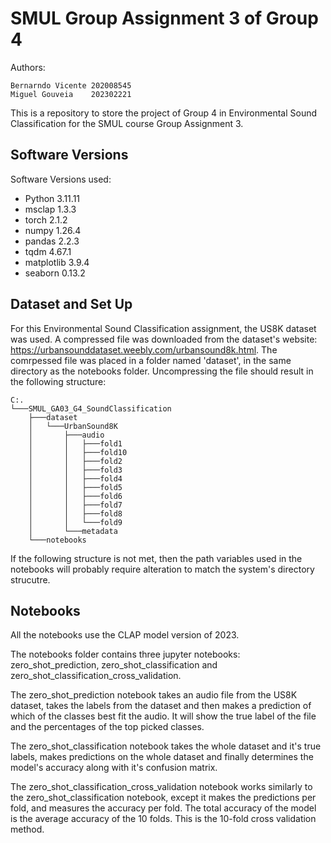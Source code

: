 # SMUL Group Assignment 3 of Group 4

Authors:

    Bernarndo Vicente 202008545
    Miguel Gouveia    202302221

This is a repository to store the project of Group 4 in Environmental Sound Classification for the SMUL course Group Assignment 3.

## Software Versions

Software Versions used:

- Python 3.11.11
- msclap 1.3.3
- torch 2.1.2
- numpy 1.26.4
- pandas 2.2.3
- tqdm 4.67.1
- matplotlib 3.9.4
- seaborn 0.13.2

## Dataset and Set Up

For this Environmental Sound Classification assignment, the US8K dataset was used. A compressed file was downloaded from the dataset's website: https://urbansounddataset.weebly.com/urbansound8k.html. The comrpessed file was placed in a folder named 'dataset', in the same directory as the notebooks folder. Uncompressing the file should result in the following structure:

    C:.
    └───SMUL_GA03_G4_SoundClassification
        ├───dataset
        │   └───UrbanSound8K
        │       ├───audio
        │       │   ├───fold1
        │       │   ├───fold10
        │       │   ├───fold2
        │       │   ├───fold3
        │       │   ├───fold4
        │       │   ├───fold5
        │       │   ├───fold6
        │       │   ├───fold7
        │       │   ├───fold8
        │       │   └───fold9
        │       └───metadata
        └───notebooks

If the following structure is not met, then the path variables used in the notebooks will probably require alteration to match the system's directory strucutre.

## Notebooks

All the notebooks use the CLAP model version of 2023.

The notebooks folder contains three jupyter notebooks: zero_shot_prediction, zero_shot_classification and zero_shot_classification_cross_validation.

The zero_shot_prediction notebook takes an audio file from the US8K dataset, takes the labels from the dataset and then makes a prediction of which of the classes best fit the audio. It will show the true label of the file and the percentages of the top picked classes.

The zero_shot_classification notebook takes the whole dataset and it's true labels, makes predictions on the whole dataset and finally determines the model's accuracy along with it's confusion matrix.

The zero_shot_classification_cross_validation notebook works similarly to the zero_shot_classification notebook, except it makes the predictions per fold, and measures the accuracy per fold. The total accuracy of the model is the average accuracy of the 10 folds. This is the 10-fold cross validation method.
